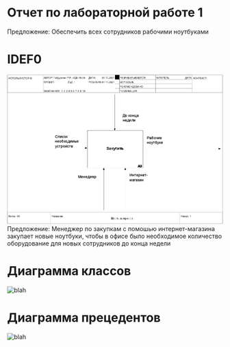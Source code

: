 # Отчет по лабораторной работе 1

Предложение: Обеспечить всех сотрудников рабочими ноутбуками 

# IDEF0
![none](https://github.com/LLlepek/Ruslan.github.io/blob/main/laba1/model.png)
Предложение: Менеджер по закупкам с помошью интернет-магазина закупает новые ноутбуки, чтобы в офисе было необходимое количество оборудование для новых сотрудников до конца недели

# Диаграмма классов
![blah](http://www.plantuml.com/plantuml/png/POynJWCn54Hxd-9Bsu04TyXL5iTILXYAx28AX9Hi52YWHAAXW1iaOWt6nEOAys_4M9GKOysV_xwbcVL3knokBhonlkrxmGi2CZNX0q5Nqbmlki59qvpvrfxBZP7AP1thjf8wdkA07TwfJqJaIhnosAFeFOCWoBGRdknrWuGeUEO-SVX1r54VZ_26QjSeI1KFA8ItV2T47FH1jy8VreHN3B-gEn4yeGWIWwntsFqTJjGtuh6vDOjkxlutijtIUcTcxdBEthy0)
# Диаграмма прецедентов
![blah](http://www.plantuml.com/plantuml/png/SoWkIImgAStDuSf9JIjHACbNACfCpoXHICaiIaqkoSpFuqfCBialKhYm_CBM2xilxBkm2KZlKb0kpyWiIRNEoSnBjKhAIKpEXYcR0vJU2yHRBcoxiFLY0sw5CoxilTW4KW9IVh4f_iAU2nikR0RYxHTsNDYBMzyaeE4RuoysWhG27RFZOYCMjQN5gSc9nQaA6XUs0qtS1J9L4uioBWLqVzdKwEfYyGH4kGAcZAukYXrmbIYYG5M4_0lNI52XhcwD7RPGW9dWa9gN0enE0000)
